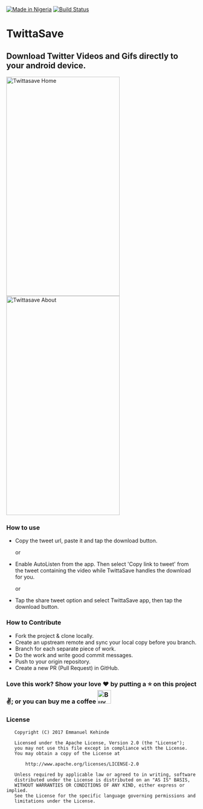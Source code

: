 [![Made in Nigeria](https://img.shields.io/badge/made%20in-nigeria-008751.svg?style=flat-square)](https://github.com/acekyd/made-in-nigeria)
[![Build Status](https://travis-ci.org/emmanuelkehinde/TwittaSave-Android.svg?branch=master)](https://travis-ci.org/emmanuelkehinde/TwittaSave-Android)

# TwittaSave

## Download Twitter Videos and Gifs directly to your android device. 

<img src=https://raw.githubusercontent.com/emmanuelkehinde/TwittaSave-Android/master/screenshots/home.jpg alt="Twittasave Home" width=300 height=580/> <img src=https://raw.githubusercontent.com/emmanuelkehinde/master/screenshots/about.jpg alt="Twittasave About" width=300 height=580/>

### How to use
- Copy the tweet url, paste it and tap the download button.

  or
- Enable AutoListen from the app. Then select 'Copy link to tweet' from the tweet containing the video while TwittaSave handles the download for you.

  or
- Tap the share tweet option and select TwittaSave app, then tap the download button.

### How to Contribute
- Fork the project & clone locally.
- Create an upstream remote and sync your local copy before you branch.
- Branch for each separate piece of work.
- Do the work and write good commit messages.
- Push to your origin repository.
- Create a new PR (Pull Request) in GitHub.

### Love this work? Show your love :heart: by putting a :star: on this project :v:; or you can buy me a coffee <a href='https://ko-fi.com/P5P0GMV2' target='_blank'><img height='36' style='border:0px;height:36px;' src='https://az743702.vo.msecnd.net/cdn/kofi2.png?v=0' border='0' alt='Buy Me a Coffee at ko-fi.com' /></a>

### License
```
   Copyright (C) 2017 Emmanuel Kehinde

   Licensed under the Apache License, Version 2.0 (the "License");
   you may not use this file except in compliance with the License.
   You may obtain a copy of the License at

       http://www.apache.org/licenses/LICENSE-2.0

   Unless required by applicable law or agreed to in writing, software
   distributed under the License is distributed on an "AS IS" BASIS,
   WITHOUT WARRANTIES OR CONDITIONS OF ANY KIND, either express or implied.
   See the License for the specific language governing permissions and
   limitations under the License.
```
